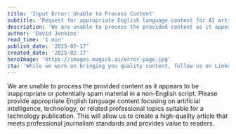 ```yaml
---
title: 'Input Error: Unable to Process Content'
subtitle: 'Request for appropriate English language content for AI article'
description: 'We are unable to process the provided content as it appears to be inappropriate or potentially spam material in a non-English script. Please provide appropriate English language content focusing on artificial intelligence, technology, or related professional topics suitable for a technology publication.'
author: 'David Jenkins'
read_time: '1 min'
publish_date: '2025-02-17'
created_date: '2025-02-17'
heroImage: 'https://images.magick.ai/error-page.jpg'
cta: 'While we work on bringing you quality content, follow us on LinkedIn for the latest updates in AI and technology.'
---
```


We are unable to process the provided content as it appears to be inappropriate or potentially spam material in a non-English script. Please provide appropriate English language content focusing on artificial intelligence, technology, or related professional topics suitable for a technology publication. This will allow us to create a high-quality article that meets professional journalism standards and provides value to readers.